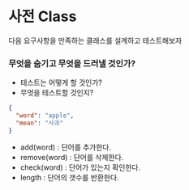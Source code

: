 # 사전 Class

다음 요구사항을 만족하는 클래스를 설계하고 테스트해보자

### 무엇을 숨기고 무엇을 드러낼 것인가?

- 테스트는 어떻게 할 것인가?
- 무엇을 테스트할 것인지?

```json
{
  "word": "apple",
  "mean": "사과"
}
```

- add(word) : 단어를 추가한다.
- remove(word) : 단어를 삭제한다.
- check(word) : 단어가 있는지 확인한다.
- length : 단어의 갯수를 반환한다.

